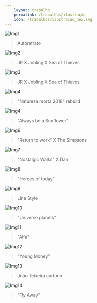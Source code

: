 ```yaml
---
    layout: trabalho
    permalink: /trabalhos/ilustração
    icon: /trabalhos/ilustracao_hex.svg
---
```


![Img1](/assets/trabalhos/ilustração/ilu1.jpg)
> Autoretrato

![Img2](/assets/trabalhos/ilustração/ilu2.jpg)
> JR X Jobling X Sea of Thieves

![Img3](/assets/trabalhos/ilustração/ilu3.jpg)
> JR X Jobling X Sea of Thieves

![Img4](/assets/trabalhos/ilustração/ilu4.jpg)
> "Natureza morta 2018" rebuild 

![Img4](/assets/trabalhos/ilustração/ilu5.JPG)
> "Always be a Sunflower"

![Img6](/assets/trabalhos/ilustração/ilu6.jpg)
> "Return to work" X The Simpsons 

![Img7](/assets/trabalhos/ilustração/ilu7.jpg)
> "Nostalgic Walks" X Dan

![Img8](/assets/trabalhos/ilustração/ilu8.jpg)
> "Heroes of today"

![Img9](/assets/trabalhos/ilustração/ilu9.jpg)
> Line Style 

![Img10](/assets/trabalhos/ilustração/ilu10.jpg)
> "Universe planets"

![Img11](/assets/trabalhos/ilustração/ilu11.jpg)
> "Alfa"

![Img12](/assets/trabalhos/ilustração/ilu12.jpg)
> "Young Money"

![Img13](/assets/trabalhos/ilustração/ilu13.jpg)
> João Teixeira cartoon

![Img14](/assets/trabalhos/ilustração/ilu14.jpg)
> "Fly Away"
